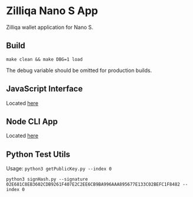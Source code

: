 # Zilliqa Nano S App 
  
Zilliqa wallet application for Nano S.

## Build
`make clean && make DBG=1 load`

The debug variable should be omitted for production builds.

## JavaScript Interface
Located [here](https://github.com/CryptoAeon/zil-ledger-js-interface)

## Node CLI App
Located [here](https://github.com/CryptoAeon/zil-ledger-node-app)

## Python Test Utils

Usage:
`python3 getPublicKey.py --index 0`

`python3 signHash.py --signature 02E681C8EB3602CDB9261F407E2C2EE6CB9BA996AAA895677E133C02BEFC1F8482 --index 0`